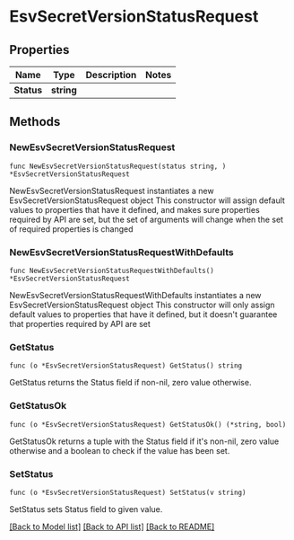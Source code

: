 # EsvSecretVersionStatusRequest

## Properties

Name | Type | Description | Notes
------------ | ------------- | ------------- | -------------
**Status** | **string** |  | 

## Methods

### NewEsvSecretVersionStatusRequest

`func NewEsvSecretVersionStatusRequest(status string, ) *EsvSecretVersionStatusRequest`

NewEsvSecretVersionStatusRequest instantiates a new EsvSecretVersionStatusRequest object
This constructor will assign default values to properties that have it defined,
and makes sure properties required by API are set, but the set of arguments
will change when the set of required properties is changed

### NewEsvSecretVersionStatusRequestWithDefaults

`func NewEsvSecretVersionStatusRequestWithDefaults() *EsvSecretVersionStatusRequest`

NewEsvSecretVersionStatusRequestWithDefaults instantiates a new EsvSecretVersionStatusRequest object
This constructor will only assign default values to properties that have it defined,
but it doesn't guarantee that properties required by API are set

### GetStatus

`func (o *EsvSecretVersionStatusRequest) GetStatus() string`

GetStatus returns the Status field if non-nil, zero value otherwise.

### GetStatusOk

`func (o *EsvSecretVersionStatusRequest) GetStatusOk() (*string, bool)`

GetStatusOk returns a tuple with the Status field if it's non-nil, zero value otherwise
and a boolean to check if the value has been set.

### SetStatus

`func (o *EsvSecretVersionStatusRequest) SetStatus(v string)`

SetStatus sets Status field to given value.



[[Back to Model list]](../README.md#documentation-for-models) [[Back to API list]](../README.md#documentation-for-api-endpoints) [[Back to README]](../README.md)


